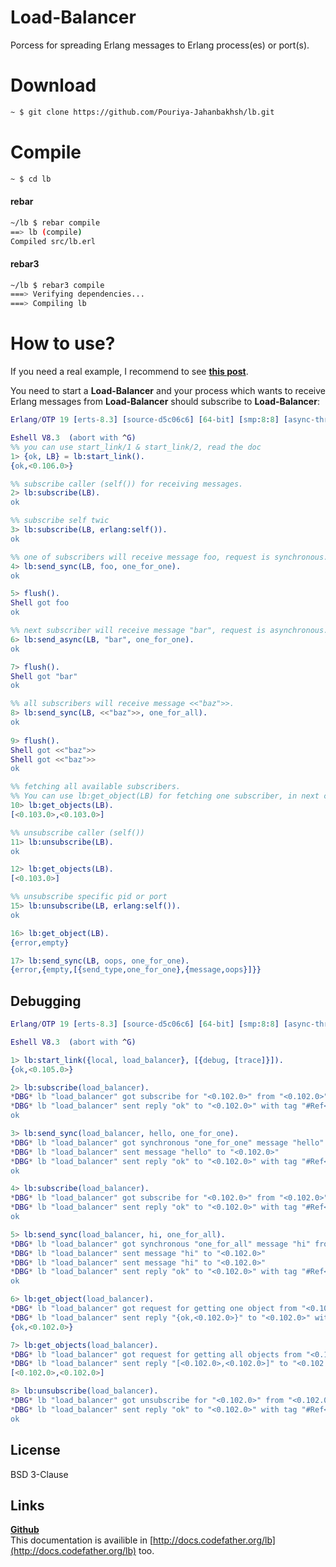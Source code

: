 # Load-Balancer
Porcess for spreading Erlang messages to Erlang process(es) or port(s).


# Download
```sh
~ $ git clone https://github.com/Pouriya-Jahanbakhsh/lb.git
```

# Compile
```sh
~ $ cd lb
```

#### rebar
```sh 
~/lb $ rebar compile
==> lb (compile)
Compiled src/lb.erl
```

#### rebar3
```sh
~/lb $ rebar3 compile
===> Verifying dependencies...
===> Compiling lb
```


# How to use?
If you need a real example, I recommend to see [**this post**](http://codefather.org/posts/Using_Erlang_process_Load-Balancer_(example).html).  

You need to start a **Load-Balancer** and your process which wants to receive Erlang messages from **Load-Balancer** should subscribe to **Load-Balancer**:

```erlang
Erlang/OTP 19 [erts-8.3] [source-d5c06c6] [64-bit] [smp:8:8] [async-threads:0] [hipe] [kernel-poll:false]

Eshell V8.3  (abort with ^G)
%% you can use start_link/1 & start_link/2, read the doc
1> {ok, LB} = lb:start_link().
{ok,<0.106.0>}

%% subscribe caller (self()) for receiving messages.
2> lb:subscribe(LB).
ok

%% subscribe self twic
3> lb:subscribe(LB, erlang:self()).
ok

%% one of subscribers will receive message foo, request is synchronous.
4> lb:send_sync(LB, foo, one_for_one).
ok

5> flush().
Shell got foo
ok

%% next subscriber will receive message "bar", request is asynchronous.
6> lb:send_async(LB, "bar", one_for_one).
ok

7> flush().
Shell got "bar"
ok

%% all subscribers will receive message <<"baz">>.
8> lb:send_sync(LB, <<"baz">>, one_for_all).
ok
 
9> flush().
Shell got <<"baz">>
Shell got <<"baz">>
ok

%% fetching all available subscribers.
%% You can use lb:get_object(LB) for fetching one subscriber, in next call you will get next subscriber and so on.
10> lb:get_objects(LB). 
[<0.103.0>,<0.103.0>]

%% unsubscribe caller (self())
11> lb:unsubscribe(LB).
ok

12> lb:get_objects(LB).
[<0.103.0>]

%% unsubscribe specific pid or port
15> lb:unsubscribe(LB, erlang:self()).
ok

16> lb:get_object(LB).                
{error,empty}

17> lb:send_sync(LB, oops, one_for_one).
{error,{empty,[{send_type,one_for_one},{message,oops}]}}
```

## Debugging
```erl
Erlang/OTP 19 [erts-8.3] [source-d5c06c6] [64-bit] [smp:8:8] [async-threads:0] [hipe] [kernel-poll:false]

Eshell V8.3  (abort with ^G)

1> lb:start_link({local, load_balancer}, [{debug, [trace]}]).
{ok,<0.105.0>}

2> lb:subscribe(load_balancer).
*DBG* lb "load_balancer" got subscribe for "<0.102.0>" from "<0.102.0>" with tag "#Ref<0.0.3.875>"
*DBG* lb "load_balancer" sent reply "ok" to "<0.102.0>" with tag "#Ref<0.0.3.875>" 
ok

3> lb:send_sync(load_balancer, hello, one_for_one).
*DBG* lb "load_balancer" got synchronous "one_for_one" message "hello" from "<0.102.0>" with tag "#Ref<0.0.3.883>" 
*DBG* lb "load_balancer" sent message "hello" to "<0.102.0>" 
*DBG* lb "load_balancer" sent reply "ok" to "<0.102.0>" with tag "#Ref<0.0.3.883>" 
ok

4> lb:subscribe(load_balancer).                    
*DBG* lb "load_balancer" got subscribe for "<0.102.0>" from "<0.102.0>" with tag "#Ref<0.0.3.891>"
*DBG* lb "load_balancer" sent reply "ok" to "<0.102.0>" with tag "#Ref<0.0.3.891>" 
ok

5> lb:send_sync(load_balancer, hi, one_for_all).   
*DBG* lb "load_balancer" got synchronous "one_for_all" message "hi" from "<0.102.0>" with tag "#Ref<0.0.3.898>" 
*DBG* lb "load_balancer" sent message "hi" to "<0.102.0>" 
*DBG* lb "load_balancer" sent message "hi" to "<0.102.0>" 
*DBG* lb "load_balancer" sent reply "ok" to "<0.102.0>" with tag "#Ref<0.0.3.898>" 
ok

6> lb:get_object(load_balancer).                
*DBG* lb "load_balancer" got request for getting one object from "<0.102.0>" with tag "#Ref<0.0.3.907>" 
*DBG* lb "load_balancer" sent reply "{ok,<0.102.0>}" to "<0.102.0>" with tag "#Ref<0.0.3.907>" 
{ok,<0.102.0>}

7> lb:get_objects(load_balancer).
*DBG* lb "load_balancer" got request for getting all objects from "<0.102.0>" with tag "#Ref<0.0.3.914>" 
*DBG* lb "load_balancer" sent reply "[<0.102.0>,<0.102.0>]" to "<0.102.0>" with tag "#Ref<0.0.3.914>" 
[<0.102.0>,<0.102.0>]

8> lb:unsubscribe(load_balancer).
*DBG* lb "load_balancer" got unsubscribe for "<0.102.0>" from "<0.102.0>" with tag "#Ref<0.0.3.921>"
*DBG* lb "load_balancer" sent reply "ok" to "<0.102.0>" with tag "#Ref<0.0.3.921>" 
ok
```


## License
BSD 3-Clause

## Links
[**Github**](https://github.com/Pouriya-Jahanbakhsh/lb)  
This documentation is availible in [http://docs.codefather.org/lb](http://docs.codefather.org/lb) too.
